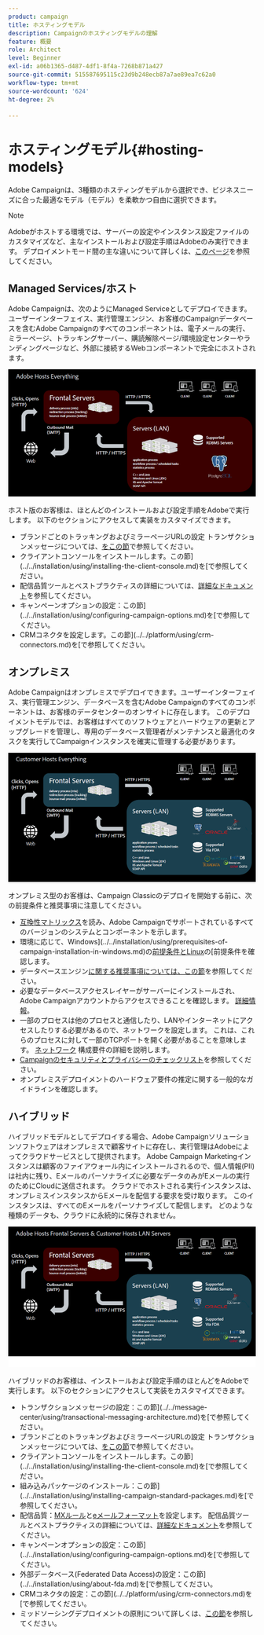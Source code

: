 ```yaml
---
product: campaign
title: ホスティングモデル
description: Campaignのホスティングモデルの理解
feature: 概要
role: Architect
level: Beginner
exl-id: a06b1365-d487-4df1-8f4a-7268b871a427
source-git-commit: 515587695115c23d9b248ecb87a7ae89ea7c62a0
workflow-type: tm+mt
source-wordcount: '624'
ht-degree: 2%

---
```


# ホスティングモデル{#hosting-models}

Adobe Campaignは、3種類のホスティングモデルから選択でき、ビジネスニーズに合った最適なモデル（モデル）を柔軟かつ自由に選択できます。

>[!NOTE]
>
>Adobeがホストする環境では、サーバーの設定やインスタンス設定ファイルのカスタマイズなど、主なインストールおよび設定手順はAdobeのみ実行できます。 デプロイメントモード間の主な違いについて詳しくは、[このページ](../../installation/using/capability-matrix.md)を参照してください。

## Managed Services/ホスト

Adobe Campaignは、次のようにManaged Serviceとしてデプロイできます。ユーザーインターフェイス、実行管理エンジン、お客様のCampaignデータベースを含むAdobe Campaignのすべてのコンポーネントは、電子メールの実行、ミラーページ、トラッキングサーバー、購読解除ページ/環境設定センターやランディングページなど、外部に接続するWebコンポーネントで完全にホストされます。

![](assets/deployment_hosted.png)

ホスト版のお客様は、ほとんどのインストールおよび設定手順をAdobeで実行します。 以下のセクションにアクセスして実装をカスタマイズできます。

* ブランドごとのトラッキングおよびミラーページURLの設定 トランザクションメッセージについては、[をこの節](../../message-center/using/additional-configurations.md#configuring-multibranding)で参照してください。
* クライアントコンソールをインストールします。この節](../../installation/using/installing-the-client-console.md)を[で参照してください。
* 配信品質ツールとベストプラクティスの詳細については、[詳細なドキュメント](../../delivery/using/about-deliverability.md)を参照してください。
* キャンペーンオプションの設定：この節](../../installation/using/configuring-campaign-options.md)を[で参照してください。
* CRMコネクタを設定します。この節](../../platform/using/crm-connectors.md)を[で参照してください。

## オンプレミス

Adobe Campaignはオンプレミスでデプロイできます。ユーザーインターフェイス、実行管理エンジン、データベースを含むAdobe Campaignのすべてのコンポーネントは、お客様のデータセンターのオンサイトに存在します。 このデプロイメントモデルでは、お客様はすべてのソフトウェアとハードウェアの更新とアップグレードを管理し、専用のデータベース管理者がメンテナンスと最適化のタスクを実行してCampaignインスタンスを確実に管理する必要があります。

![](assets/deployment_onpremise.png)

オンプレミス型のお客様は、Campaign Classicのデプロイを開始する前に、次の前提条件と推奨事項に注意してください。

* [互換性マトリックス](../../rn/using/compatibility-matrix.md)を読み、Adobe Campaignでサポートされているすべてのバージョンのシステムとコンポーネントを示します。
* 環境に応じて、Windows](../../installation/using/prerequisites-of-campaign-installation-in-windows.md)の[前提条件とLinux](../../installation/using/prerequisites-of-campaign-installation-in-linux.md)の[前提条件を確認します。
* データベースエンジン[に関する推奨事項については、この節](../../installation/using/database.md)を参照してください。
* 必要なデータベースアクセスレイヤーがサーバーにインストールされ、Adobe Campaignアカウントからアクセスできることを確認します。 [詳細情報](../../installation/using/application-server.md)。
* 一部のプロセスは他のプロセスと通信したり、LANやインターネットにアクセスしたりする必要があるので、ネットワークを設定します。 これは、これらのプロセスに対して一部のTCPポートを開く必要があることを意味します。 [ネットワーク](../../installation/using/network-configuration.md) 構成要件の詳細を説明します。
* [Campaignのセキュリティとプライバシーのチェックリスト](https://helpx.adobe.com/jp/campaign/kb/acc-security.html)を参照してください。
* オンプレミスデプロイメントのハードウェア要件の推定に関する一般的なガイドラインを確認します。[](https://helpx.adobe.com/jp/campaign/kb/hardware-sizing-guide.html)

## ハイブリッド

ハイブリッドモデルとしてデプロイする場合、Adobe Campaignソリューションソフトウェアはオンプレミスで顧客サイトに存在し、実行管理はAdobeによってクラウドサービスとして提供されます。 Adobe Campaign Marketingインスタンスは顧客のファイアウォール内にインストールされるので、個人情報(PII)は社内に残り、Eメールのパーソナライズに必要なデータのみがEメールの実行のためにCloudに送信されます。 クラウドでホストされる実行インスタンスは、オンプレミスインスタンスからEメールを配信する要求を受け取ります。 このインスタンスは、すべてのEメールをパーソナライズして配信します。 どのような種類のデータも、クラウドに永続的に保存されません。

![](assets/deployment_hybrid.png)

ハイブリッドのお客様は、インストールおよび設定手順のほとんどをAdobeで実行します。 以下のセクションにアクセスして実装をカスタマイズできます。

* トランザクションメッセージの設定：この節](../../message-center/using/transactional-messaging-architecture.md)を[で参照してください。
* ブランドごとのトラッキングおよびミラーページURLの設定 トランザクションメッセージについては、[をこの節](../../message-center/using/additional-configurations.md#configuring-multibranding)で参照してください。
* クライアントコンソールをインストールします。この節](../../installation/using/installing-the-client-console.md)を[で参照してください。
* 組み込みパッケージのインストール：この節](../../installation/using/installing-campaign-standard-packages.md)を[で参照してください。
* 配信品質：[MXルール](../../installation/using/email-deliverability.md#mx-configuration)と[eメールフォーマット](../../installation/using/email-deliverability.md#managing-email-formats)を設定します。 配信品質ツールとベストプラクティスの詳細については、[詳細なドキュメント](../../delivery/using/about-deliverability.md)を参照してください。
* キャンペーンオプションの設定：この節](../../installation/using/configuring-campaign-options.md)を[で参照してください。
* 外部データベース(Federated Data Access)の設定：この節](../../installation/using/about-fda.md)を[で参照してください。
* CRMコネクタの設定：この節](../../platform/using/crm-connectors.md)を[で参照してください。
* ミッドソーシングデプロイメントの原則について詳しくは、[この節](../../installation/using/mid-sourcing-deployment.md)を参照してください。
